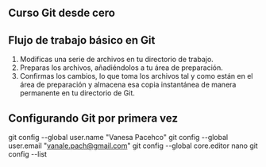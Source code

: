 ## Curso Git desde cero

## Flujo de trabajo básico en Git
1. Modificas una serie de archivos en tu directorio de trabajo.
2. Preparas los archivos, añadiéndolos a tu área de preparación.
3. Confirmas los cambios, lo que toma los archivos tal y como están en el área de preparación y almacena esa 
copia instantánea de manera permanente en tu directorio de Git.

## Configurando Git por primera vez

git config --global user.name "Vanesa Pacehco"
git config --global user.email "vanale.pach@gmail.com"
git config --global core.editor nano
git config --list
